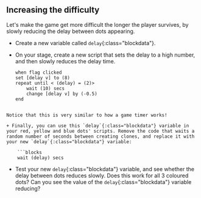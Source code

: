 ## Increasing the difficulty

Let's make the game get more difficult the longer the player survives, by slowly reducing the delay between dots appearing.

+ Create a new variable called `delay`{:class="blockdata"}.

+ On your stage, create a new script that sets the delay to a high number, and then slowly reduces the delay time.
    
    ```blocks
    when flag clicked
    set [delay v] to (8)
    repeat until < (delay) = (2)>
        wait (10) secs
        change [delay v] by (-0.5)
    end
```

Notice that this is very similar to how a game timer works!

+ Finally, you can use this `delay`{:class="blockdata"} variable in your red, yellow and blue dots' scripts. Remove the code that waits a random number of seconds between creating clones, and replace it with your new `delay`{:class="blockdata"} variable:
    
    ```blocks
    wait (delay) secs
```

+ Test your new `delay`{:class="blockdata"} variable, and see whether the delay between dots reduces slowly. Does this work for all 3 coloured dots? Can you see the value of the `delay`{:class="blockdata"} variable reducing?
